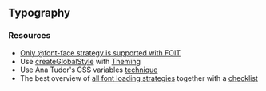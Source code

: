 ## Typography


### Resources

- [Only @font-face strategy is supported with FOIT](https://stackoverflow.com/questions/42675725/isolated-styled-components-with-font-face)
- Use [createGlobalStyle](https://www.styled-components.com/docs/api#createglobalstyle) with [Theming](https://www.styled-components.com/docs/advanced#theming)
- Use Ana Tudor's CSS variables [technique](https://css-tricks.com/dry-switching-with-css-variables-the-difference-of-one-declaration/)
- The best overview of [all font loading strategies](https://www.zachleat.com/web/comprehensive-webfonts/) together with a [checklist](https://www.zachleat.com/web/font-checklist/)
